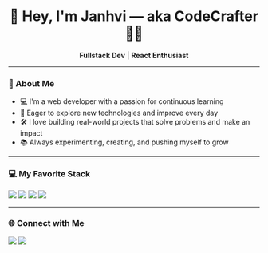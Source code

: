 <h1 align="center">👋 Hey, I'm Janhvi — aka CodeCrafter 👩‍💻</h1>

<p align="center">
  <b>Fullstack Dev</b> | <b>React Enthusiast</b>
</p>

---

### 🧠 About Me

- 💻 I'm a web developer with a passion for continuous learning  
- 🚀 Eager to explore new technologies and improve every day  
- 🛠️ I love building real-world projects that solve problems and make an impact  
- 📚 Always experimenting, creating, and pushing myself to grow  

---

### 💻 My Favorite Stack

<p>
  <img src="https://img.shields.io/badge/React-20232A?style=for-the-badge&logo=react&logoColor=61DAFB" />
  <img src="https://img.shields.io/badge/Next.js-000000?style=for-the-badge&logo=nextdotjs&logoColor=white" />
  <img src="https://img.shields.io/badge/TypeScript-007ACC?style=for-the-badge&logo=typescript&logoColor=white" />
  <img src="https://img.shields.io/badge/TailwindCSS-06B6D4?style=for-the-badge&logo=tailwindcss&logoColor=white" />
</p>

---

### 🌐 Connect with Me

<p align="left">
  <a href="https://twitter.com/janhvii19"><img src="https://img.shields.io/badge/Twitter-1DA1F2?style=for-the-badge&logo=twitter&logoColor=white" /></a>
  <a href="https://linkedin.com/in/janhvigupta"><img src="https://img.shields.io/badge/LinkedIn-0A66C2?style=for-the-badge&logo=linkedin&logoColor=white" /></a>
</p>
